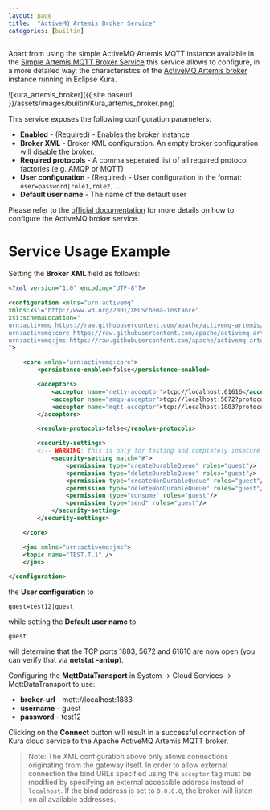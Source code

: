 ```yaml
---
layout: page
title:  "ActiveMQ Artemis Broker Service"
categories: [builtin]
---
```


Apart from using the simple ActiveMQ Artemis MQTT instance available in the [Simple Artemis MQTT Broker Service](simple-artemis-mqtt-broker-service.html) this service allows to configure, in a more detailed way, the characteristics of the [ActiveMQ Artemis broker](https://activemq.apache.org/artemis/index.html) instance running in Eclipse Kura.

![kura_artemis_broker]({{ site.baseurl }}/assets/images/builtin/Kura_artemis_broker.png)

This service exposes the following configuration parameters:

  - **Enabled** - (Required) - Enables the broker instance
  - **Broker XML** - Broker XML configuration. An empty broker configuration will disable the broker.
  - **Required protocols** - A comma seperated list of all required protocol factories (e.g. AMQP or MQTT)
  - **User configuration** - (Required) - User configuration in the format: ```user=password|role1,role2,...```
  - **Default user name** - The name of the default user

Please refer to the [official documentation](https://activemq.apache.org/artemis/docs.html) for more details on how to configure the ActiveMQ broker service.

# Service Usage Example
Setting the **Broker XML** field as follows:

```xml
<?xml version="1.0" encoding="UTF-8"?>

<configuration xmlns="urn:activemq"
xmlns:xsi="http://www.w3.org/2001/XMLSchema-instance"
xsi:schemaLocation="
urn:activemq https://raw.githubusercontent.com/apache/activemq-artemis/master/artemis-server/src/main/resources/schema/artemis-server.xsd
urn:activemq:core https://raw.githubusercontent.com/apache/activemq-artemis/master/artemis-server/src/main/resources/schema/artemis-configuration.xsd
urn:activemq:jms https://raw.githubusercontent.com/apache/activemq-artemis/master/artemis-jms-server/src/main/resources/schema/artemis-jms.xsd
">

	<core xmlns="urn:activemq:core">
		<persistence-enabled>false</persistence-enabled>

		<acceptors>
			<acceptor name="netty-acceptor">tcp://localhost:61616</acceptor>
			<acceptor name="amqp-acceptor">tcp://localhost:5672?protocols=AMQP</acceptor>
			<acceptor name="mqtt-acceptor">tcp://localhost:1883?protocols=MQTT</acceptor>
		</acceptors>

		<resolve-protocols>false</resolve-protocols>

		<security-settings>
		<!-- WARNING: this is only for testing and completely insecure -->
			<security-setting match="#">
				<permission type="createDurableQueue" roles="guest"/>
				<permission type="deleteDurableQueue" roles="guest"/>
				<permission type="createNonDurableQueue" roles="guest"/>
				<permission type="deleteNonDurableQueue" roles="guest"/>
				<permission type="consume" roles="guest"/>
				<permission type="send" roles="guest"/>
			</security-setting>
		</security-settings>

	</core>

	<jms xmlns="urn:activemq:jms">
    <topic name="TEST.T.1" />
	</jms>

</configuration>
```

the **User configuration** to

```
guest=test12|guest
```

while setting the **Default user name** to

```
guest
```

will determine that the TCP ports 1883, 5672 and 61616 are now open (you can verify that via **netstat -antup**).

Configuring the **MqttDataTransport** in System -> Cloud Services -> MqttDataTransport to use:

- **broker-url** - mqtt://localhost:1883
- **username** - guest
- **password** - test12

Clicking on the **Connect** button will result in a successful connection of Kura cloud service to the Apache ActiveMQ Artemis MQTT broker.

> Note: The XML configuration above only allows connections originating from the gateway itself. In order to allow external connection the bind URLs specified using the `acceptor` tag must be modified by specifying an external accessible address instead of `localhost`. If the bind address is set to `0.0.0.0`, the broker will listen on all available addresses.
